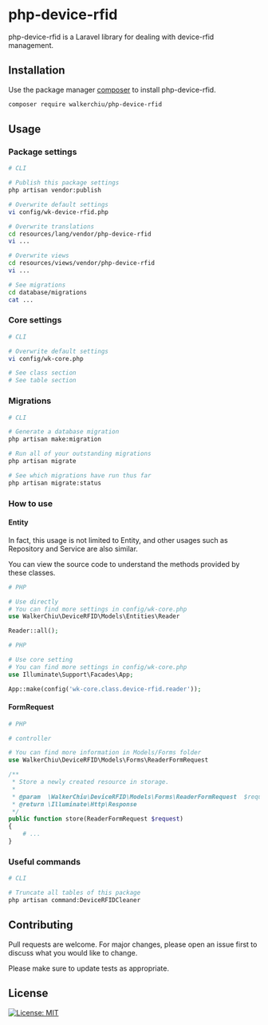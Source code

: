 # php-device-rfid

php-device-rfid is a Laravel library for dealing with device-rfid management.

## Installation

Use the package manager [composer](https://getcomposer.org/download/) to install php-device-rfid.

``` bash
composer require walkerchiu/php-device-rfid
```

## Usage

### Package settings

``` bash
# CLI

# Publish this package settings
php artisan vendor:publish

# Overwrite default settings
vi config/wk-device-rfid.php

# Overwrite translations
cd resources/lang/vendor/php-device-rfid
vi ...

# Overwrite views
cd resources/views/vendor/php-device-rfid
vi ...

# See migrations
cd database/migrations
cat ...
```

### Core settings

``` bash
# CLI

# Overwrite default settings
vi config/wk-core.php

# See class section
# See table section
```

### Migrations

``` bash
# CLI

# Generate a database migration
php artisan make:migration

# Run all of your outstanding migrations
php artisan migrate

# See which migrations have run thus far
php artisan migrate:status
```

### How to use

#### Entity

In fact, this usage is not limited to Entity, and other usages such as Repository and Service are also similar.

You can view the source code to understand the methods provided by these classes.

``` php
# PHP

# Use directly
# You can find more settings in config/wk-core.php
use WalkerChiu\DeviceRFID\Models\Entities\Reader

Reader::all();
```

``` php
# PHP

# Use core setting
# You can find more settings in config/wk-core.php
use Illuminate\Support\Facades\App;

App::make(config('wk-core.class.device-rfid.reader'));
```

#### FormRequest

``` php
# PHP

# controller

# You can find more information in Models/Forms folder
use WalkerChiu\DeviceRFID\Models\Forms\ReaderFormRequest

/**
 * Store a newly created resource in storage.
 *
 * @param  \WalkerChiu\DeviceRFID\Models\Forms\ReaderFormRequest  $request
 * @return \Illuminate\Http\Response
 */
public function store(ReaderFormRequest $request)
{
    # ...
}
```

### Useful commands

``` bash
# CLI

# Truncate all tables of this package
php artisan command:DeviceRFIDCleaner
```

## Contributing

Pull requests are welcome. For major changes, please open an issue first to discuss what you would like to change.

Please make sure to update tests as appropriate.

## License

[![License: MIT](https://img.shields.io/badge/License-MIT-yellow.svg)](https://opensource.org/licenses/MIT)
